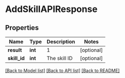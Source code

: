 # AddSkillAPIResponse

## Properties
Name | Type | Description | Notes
------------ | ------------- | ------------- | -------------
**result** | **int** | 1 | [optional] 
**skill_id** | **int** | The skill ID | [optional] 

[[Back to Model list]](../README.md#documentation-for-models) [[Back to API list]](../README.md#documentation-for-api-endpoints) [[Back to README]](../README.md)


